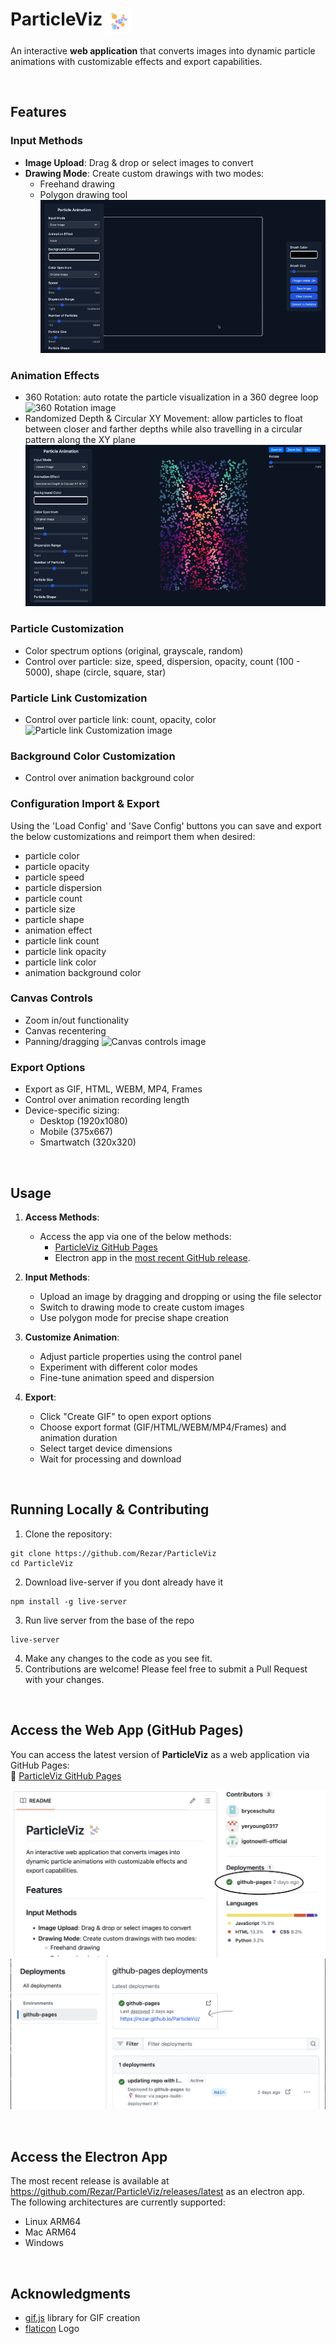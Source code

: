 # ParticleViz <img src="assets/icons/icon-removebg.png" alt="ParticleViz Icon" width="40" align="top">

An interactive **web application** that converts images into dynamic particle animations with customizable effects and export capabilities.

<br/>

## Features

### Input Methods
- **Image Upload**: Drag & drop or select images to convert
- **Drawing Mode**: Create custom drawings with two modes:
  - Freehand drawing
  - Polygon drawing tool
    ![Polygon drawing mode on image](assets/documentation/Polygonmode_on.gif)

### Animation Effects
- 360 Rotation: auto rotate the particle visualization in a 360 degree loop
  ![360 Rotation image](assets/documentation/Rotation_Effect.gif)
- Randomized Depth & Circular XY Movement: allow particles to float between closer and farther depths while also travelling in a circular pattern along the XY plane
  ![Randomized Depth image](assets/documentation/RandomizedDepth.gif)

### Particle Customization
- Color spectrum options (original, grayscale, random)
- Control over particle: size, speed, dispersion, opacity, count (100 - 5000), shape (circle, square, star)

### Particle Link Customization
- Control over particle link: count, opacity, color
  ![Particle link Customization image](assets/documentation/ControloverParticleLinks.gif)

### Background Color Customization
- Control over animation background color

### Configuration Import & Export
Using the 'Load Config' and 'Save Config' buttons you can save and export the below customizations and reimport them when desired:
* particle color
* particle opacity
* particle speed
* particle dispersion
* particle count
* particle size
* particle shape
* animation effect
* particle link count
* particle link opacity
* particle link color
* animation background color

### Canvas Controls
- Zoom in/out functionality
- Canvas recentering
- Panning/dragging
  ![Canvas controls image](assets/documentation/canvas_control.gif)

### Export Options
- Export as GIF, HTML, WEBM, MP4, Frames
- Control over animation recording length
- Device-specific sizing:
  - Desktop (1920x1080)
  - Mobile (375x667)
  - Smartwatch (320x320)


<br/>

## Usage

1. **Access Methods**: 
    - Access the app via one of the below methods:
      - [ParticleViz GitHub Pages](https://rezar.github.io/ParticleViz/)
      - Electron app in the [most recent GitHub release](https://github.com/Rezar/ParticleViz/releases/latest).

2. **Input Methods**:
   - Upload an image by dragging and dropping or using the file selector
   - Switch to drawing mode to create custom images
   - Use polygon mode for precise shape creation

3. **Customize Animation**:
   - Adjust particle properties using the control panel
   - Experiment with different color modes
   - Fine-tune animation speed and dispersion

4. **Export**:
   - Click "Create GIF" to open export options
   - Choose export format (GIF/HTML/WEBM/MP4/Frames) and animation duration
   - Select target device dimensions
   - Wait for processing and download

<br/>

## Running Locally & Contributing 

1. Clone the repository:
```
git clone https://github.com/Rezar/ParticleViz
cd ParticleViz
```

2. Download live-server if you dont already have it
```
npm install -g live-server
```
3. Run live server from the base of the repo
```
live-server
```

4. Make any changes to the code as you see fit.
5. Contributions are welcome! Please feel free to submit a Pull Request with your changes.

<br/>

## Access the Web App (GitHub Pages)

You can access the latest version of **ParticleViz** as a web application via GitHub Pages:  
🔗 [ParticleViz GitHub Pages](https://rezar.github.io/ParticleViz/)

  ![GitPages Step 1](assets/documentation/Pages1.png)
  ![GitPages Step 1](assets/documentation/Pages2.png)

<br/>

## Access the Electron App

The most recent release is available at https://github.com/Rezar/ParticleViz/releases/latest as an electron app. <br/>
The following architectures are currently supported:
- Linux ARM64
- Mac ARM64
- Windows

<br/>

## Acknowledgments

- [gif.js](https://github.com/jnordberg/gif.js) library for GIF creation
- [flaticon](https://www.flaticon.com/free-icons/particles) Logo
